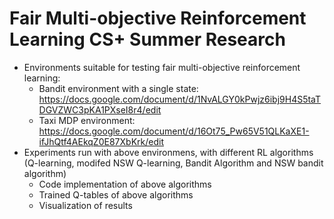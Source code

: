 # Fair Multi-objective Reinforcement Learning CS+ Summer Research
* Environments suitable for testing fair multi-objective reinforcement learning:
  - Bandit environment with a single state: https://docs.google.com/document/d/1NvALGY0kPwjz6ibj9H4S5taTDGVZWC3pKA1PXseI8r4/edit
  - Taxi MDP environment: https://docs.google.com/document/d/16Ot75_Pw65V51QLKaXE1-ifJhQtf4AEkqZ0E87XbKrk/edit
* Experiments run with above environmens, with different RL algorithms (Q-learning, modifed NSW Q-learning, Bandit Algorithm and NSW bandit algorithm)
  * Code implementation of above algorithms
  * Trained Q-tables of above algorithms
  * Visualization of results
